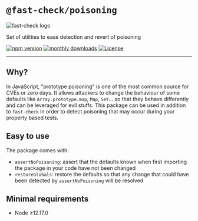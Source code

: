 # `@fast-check/poisoning`

![fast-check logo](https://fast-check.dev/assets/images/logo.png)

Set of utilities to ease detection and revert of poisoning

<a href="https://badge.fury.io/js/@fast-check%2Fpoisoning"><img src="https://badge.fury.io/js/@fast-check%2Fpoisoning.svg" alt="npm version" /></a>
<a href="https://www.npmjs.com/package/@fast-check/poisoning"><img src="https://img.shields.io/npm/dm/@fast-check%2Fpoisoning" alt="monthly downloads" /></a>
<a href="https://github.com/dubzzz/fast-check/blob/main/packages/poisoning/LICENSE"><img src="https://img.shields.io/npm/l/@fast-check%2Fpoisoning.svg" alt="License" /></a>

---

## Why?

In JavaScript, "prototype poisoning" is one of the most common source for CVEs or zero days. It allows attackers to change the behaviour of some defaults like `Array.prototype.map`, `Map`, `Set`... so that they behave differently and can be leveraged for evil stuffs. This package can be used in addition to `fast-check` in order to detect poisoning that may occur during your property based tests.

## Easy to use

The package comes with:

- `assertNoPoisoning`: assert that the defaults known when first importing the package in your code have not been changed
- `restoreGlobals`: restore the defaults so that any change that could have been detected by `assertNoPoisoning` will be resolved

## Minimal requirements

- Node ≥12.17.0
